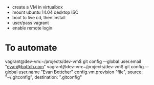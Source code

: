 
* create a VM in virtualbox
* mount ubuntu 14.04 desktop ISO
* boot to live cd, then install
* user/pass vagrant
* enable remote login


# To automate

vagrant@dev-vm:~/projects/dev-vm$ git config --global user.email "evan@bottch.com"
vagrant@dev-vm:~/projects/dev-vm$ git config --global user.name "Evan Bottcher"
config.vm.provision "file", source: "~/.gitconfig", destination: ".gitconfig"
